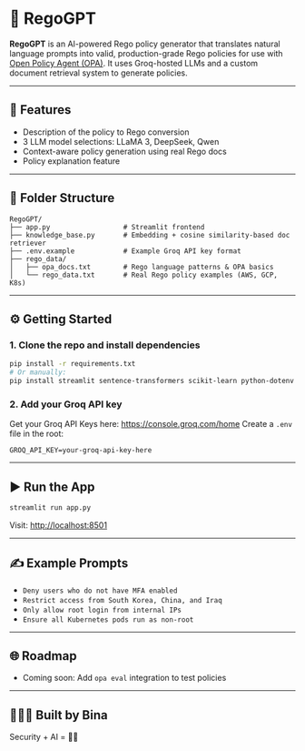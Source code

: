 # 🔐 RegoGPT

**RegoGPT** is an AI-powered Rego policy generator that translates natural language prompts into valid, production-grade Rego policies for use with [Open Policy Agent (OPA)](https://www.openpolicyagent.org/). It uses Groq-hosted LLMs and a custom document retrieval system to generate policies. 

---

## 🚀 Features

- Description of the policy to Rego conversion
- 3 LLM model selections: LLaMA 3, DeepSeek, Qwen
- Context-aware policy generation using real Rego docs
- Policy explanation feature
---

## 📁 Folder Structure

```
RegoGPT/
├── app.py                  # Streamlit frontend
├── knowledge_base.py       # Embedding + cosine similarity-based doc retriever
├── .env.example            # Example Groq API key format
├── rego_data/
│   ├── opa_docs.txt        # Rego language patterns & OPA basics
│   └── rego_data.txt       # Real Rego policy examples (AWS, GCP, K8s)
```

---

## ⚙️ Getting Started

### 1. Clone the repo and install dependencies

```bash
pip install -r requirements.txt
# Or manually:
pip install streamlit sentence-transformers scikit-learn python-dotenv groq
```

### 2. Add your Groq API key
Get your Groq API Keys here: https://console.groq.com/home
Create a `.env` file in the root:

```
GROQ_API_KEY=your-groq-api-key-here
```

---

## ▶️ Run the App

```bash
streamlit run app.py
```

Visit: [http://localhost:8501](http://localhost:8501)

---

## ✍️ Example Prompts

- `Deny users who do not have MFA enabled`
- `Restrict access from South Korea, China, and Iraq`
- `Only allow root login from internal IPs`
- `Ensure all Kubernetes pods run as non-root`

---

## 🌐 Roadmap

- Coming soon: Add `opa eval` integration to test policies
---

## 👩🏽‍💻 Built by Bina

Security + AI = 🔐💡
